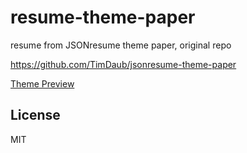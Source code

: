 # resume-theme-paper

resume from JSONresume theme paper, original repo 

https://github.com/TimDaub/jsonresume-theme-paper

[Theme Preview](http://themes.jsonresume.org/theme/paper)

## License

MIT
